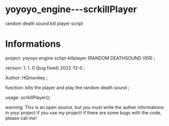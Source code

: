 # yoyoyo_engine---scrkillPlayer
random death sound kill player script

# Informations

project: yoyoyo engine sctipt-killplayer (RANDOM DEATHSOUND VER) ;

version: 1. 1. 0 (bug fixed) 2022-12-0 ;

Author: HQmonkey ;

function: kills the player and play the random death sound ;

usage: scrkillPlayer();

warning: This is an open source, but you must write the auther informations in your project if you use my project!
if there are some bugs with the code, please call me!
